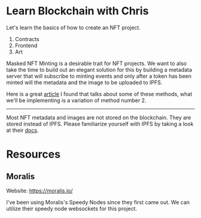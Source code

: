 # Learn Blockchain with Chris

Let's learn the basics of how to create an NFT project. 

1. Contracts
2. Frontend
3. Art

Masked NFT Minting is a desirable trait for NFT projects. We want to also take the time to build out an elegant solution for this by building a metadata server that will subscribe to minting events and only after a token has been minted will the metadata and the image to be uploaded to IPFS. 

Here is a great [article](https://medium.com/coinmonks/methods-for-nft-masked-minting-ddd05dceed32) I found that talks about some of these methods, what we'll be implementing is a variation of method number 2.

---

Most NFT metadata and images are not stored on the blockchain. They are stored instead of IPFS. Please familiarize yourself with IPFS by taking a look at their [docs](https://medium.com/coinmonks/methods-for-nft-masked-minting-ddd05dceed32).



# Resources

## Moralis

Website: https://moralis.io/

I've been using Moralis's Speedy Nodes since they first came out. We can utilize their speedy node websockets for this project.

